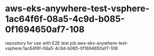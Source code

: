 # aws-eks-anywhere-test-vsphere-1ac64f6f-08a5-4c9d-b085-0f1694650af7-108
repository for use with E2E test job aws-eks-anywhere-test-vsphere:1ac64f6f-08a5-4c9d-b085-0f1694650af7-108
